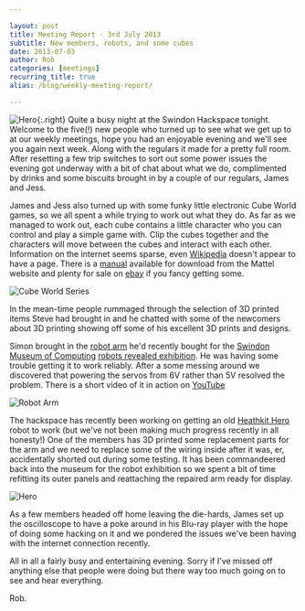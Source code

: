 ```yaml
---

layout: post
title: Meeting Report - 3rd July 2013
subtitle: New members, robots, and some cubes
date: 2013-07-03
author: Rob
categories: [meetings]
recurring_title: true
alias: /blog/weekly-meeting-report/

---
```


![Hero](./Hackspace.jpg){:.right}
Quite a busy night at the Swindon Hackspace tonight. Welcome to the five(!) new people who turned up to see what we get up to at our weekly meetings, hope you had an enjoyable evening and we'll see you again next week. Along with the regulars it made for a pretty full room. After resetting a few trip switches to sort out some power issues the evening got underway with a bit of chat about what we do, complimented by drinks and some biscuits brought in by a couple of our regulars, James and Jess.

<!-- more -->

James and Jess also turned up with some funky little electronic Cube World games, so we all spent a while trying to work out what they do. As far as we managed to work out, each cube contains a little character who you can control and play a simple game with. Clip the cubes together and the characters will move between the cubes and interact with each other. Information on the internet seems sparse, even [Wikipedia](http://en.wikipedia.org/wiki/Radica_Games)  doesn't appear to have a page. There is a [manual](http://service.mattel.com/instruction_sheets/i6063.pdf) available for download from the Mattel website and plenty for sale on [ebay](http://www.ebay.co.uk/sch/i.html?_nkw=mattel+cube+world+series) if you fancy getting some.

![Cube World Series](./CubeWorld.jpg)


In the mean-time people rummaged through the selection of 3D printed items Steve had brought in and he chatted with some of the newcomers about 3D printing showing off some of his excellent 3D prints and designs.

Simon brought in the [robot arm](http://robosavvy.com/store/product_info.php/products_id/1206?osCsid=31b1a0e3c1d9c27c6c802d752bd477c5) he'd recently bought for the [Swindon Museum of Computing](http://www.museumofcomputing.org.uk/) [robots revealed exhibition](http://www.museumofcomputing.org.uk/exhibitions/2-current-exhibitions/108-robots-revealed).  He was having some trouble getting it to work reliably. After a some messing around we discovered that powering the servos from 6V rather than 5V resolved the problem. There is a short video of it in action on [YouTube](http://www.youtube.com/watch?v=QEHG0bBv5ys)

![Robot Arm](./RobotArm.jpg)


The hackspace has recently been working on getting an old [Heathkit Hero](http://en.wikipedia.org/wiki/HERO_(robot)) robot to work (but we've not been making much progress recently in all honesty!)  One of the members has 3D printed some replacement parts for the arm and we need to replace some of the wiring inside after it was, er, accidentally shorted out during some testing.  It has been commandeered back into the museum for the robot exhibition so we spent a bit of time refitting its outer panels and reattaching the repaired arm ready for display.

![Hero](./Hero2.jpg)

As a few members headed off home leaving the die-hards, James set up the oscilloscope to have a poke around in his Blu-ray player with the hope of doing some hacking on it and we pondered the issues we've been having with the internet connection recently.

All in all a fairly busy and entertaining evening. Sorry if I've missed off anything else that people were doing but there way too much going on to see and hear everything.

Rob.
